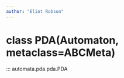 ```yaml
---
author: "Eliot Robson"
---
```


# class PDA(Automaton, metaclass=ABCMeta)

::: automata.pda.pda.PDA
